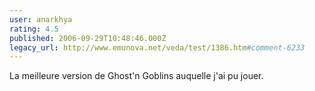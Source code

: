 ```yaml
---
user: anarkhya
rating: 4.5
published: 2006-09-29T10:48:46.000Z
legacy_url: http://www.emunova.net/veda/test/1386.htm#comment-6233
---
```

La meilleure version de Ghost'n Goblins auquelle j'ai pu jouer.